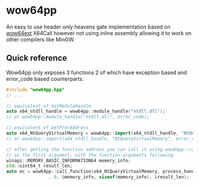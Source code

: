 # wow64pp
An easy to use header only heavens gate implementation based on [wow64ext](https://github.com/rwfpl/rewolf-wow64ext) X64Call however not using inline assembly allowing it to work on other compilers like MinGW.

## Quick reference
Wow64pp only exposes 3 functions 2 of which have exception based and error_code based counterparts.

```c++
#include "wow64pp.hpp"
// ...

// equivalent of GetModuleHandle
auto x64_ntdll_handle = wow64pp::module_handle("ntdll.dll"); 
// or wow64pp::module_handle("ntdll.dll", error_code);

// equivalent of GetProcAddress
auto x64_NtQueryVirtualMemory = wow64pp::import(x64_ntdll_handle, "NtQueryVirtualMemory"); 
// or wow64pp::import(x64_ntdll_handle, "NtQueryVirtualMemory", error_code);

// after getting the function address you can call it using wow64pp::call_function by passing its address
// as the first argument, with the function arguments following.
winapi::MEMORY_BASIC_INFORMATION64 memory_info;
std::uint64_t result_len;
auto ec = wow64pp::call_function(x64_NtQueryVirtualMemory, process_handle, address
				, 0, &memory_info, sizeof(memory_info), &result_len);
```
